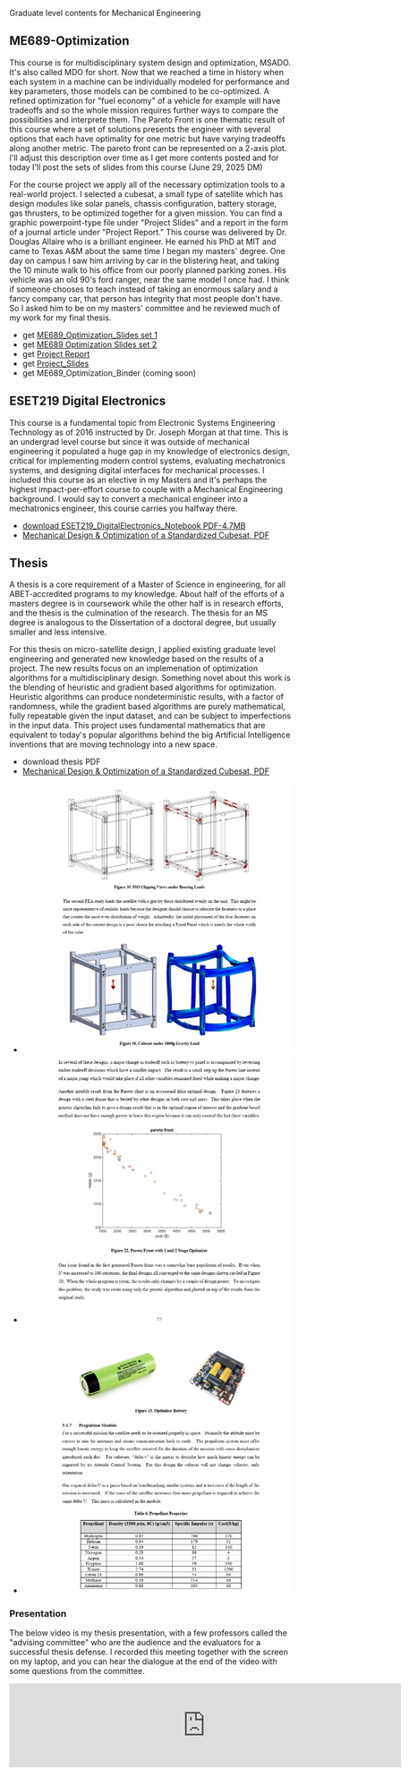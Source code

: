 Graduate level contents for Mechanical Engineering

## ME689-Optimization

This course is for multidisciplinary system design and optimization, MSADO.  It's also called MDO for short.  Now that we reached a time in history when each system in a machine can be individually modeled for performance and key parameters, those models can be combined to be co-optimized.  A refined optimization for "fuel economy" of a vehicle for example will have tradeoffs and so the whole mission requires further ways to compare the possibilities and interprete them.  The Pareto Front is one thematic result of this course where a set of solutions presents the engineer with several options that each have optimality for one metric but have varying tradeoffs along another metric.  The pareto front can be represented on a 2-axis plot.   I'll adjust this description over time as I get more contents posted and for today I'll post the sets of slides from this course (June 29, 2025 DM)

For the course project we apply all of the necessary optimization tools to a real-world project.  I selected a cubesat, a small type of satellite which has design modules like solar panels, chassis configuration, battery storage, gas thrusters, to be optimized together for a given mission.  You can find a graphic powerpoint-type file under "Project Slides" and a report in the form of a journal article under "Project Report."  This course was delivered by Dr. Douglas Allaire who is a brilliant engineer.  He earned his PhD at MIT and came to Texas A&M about the same time I began my masters' degree.  One day on campus I saw him arriving by car in the blistering heat, and taking the 10 minute walk to his office from our poorly planned parking zones.  His vehicle was an old 90's ford ranger, near the same model I once had.  I think if someone chooses to teach instead of taking an enormous salary and a fancy company car, that person has integrity that most people don't have.  So I asked him to be on my masters' committee and he reviewed much of my work for my final thesis.

* get [ME689_Optimization_Slides set 1](https://raw.githubusercontent.com/dmalawey/openME/main/docs/ME689_Lectures_L1-9.pdf)
* get [ME689 Optimization Slides set 2](https://raw.githubusercontent.com/dmalawey/openME/main/docs/ME689_Lectures_L10-17.pdf)
* get [Project Report](https://raw.githubusercontent.com/dmalawey/openME/main/docs/ME689_ProjectReport.pdf)
* get [Project_Slides](https://raw.githubusercontent.com/dmalawey/openME/main/docs/ME689_ProjectSlides.pdf)
* get ME689_Optimization_Binder (coming soon)

## ESET219 Digital Electronics
This course is a fundamental topic from Electronic Systems Engineering Technology as of 2016 instructed by Dr. Joseph Morgan at that time.  This is an undergrad level course but since it was outside of mechanical engineering it populated a huge gap in my knowledge of electronics design, critical for implementing modern control systems, evaluating mechatronics systems, and designing digital interfaces for mechanical processes. I included this course as an elective in my Masters and it's perhaps the highest impact-per-effort course to couple with a Mechanical Engineering background.  I would say to convert a mechanical engineer into a mechatronics engineer, this course carries you halfway there.

* [download ESET219_DigitalElectronics_Notebook PDF-4.7MB](https://raw.githubusercontent.com/dmalawey/openME/main/docs/ESET219_DigitalElectronics_Binder.pdf)
* [Mechanical Design & Optimization of a Standardized Cubesat, PDF](https://raw.githubusercontent.com/dmalawey/openME/main/docs/thesis_malawey_2016.05.pdf)

## Thesis
A thesis is a core requirement of a Master of Science in engineering, for all ABET-accredited programs to my knowledge.  About half of the efforts of a masters degree is in coursework while the other half is in research efforts, and the thesis is the culmination of the research. The thesis for an MS degree is analogous to the Dissertation of a doctoral degree, but usually smaller and less intensive.

For this thesis on micro-satellite design, I applied existing graduate level engineering and generated new knowledge based on the results of a project.  The new results focus on an implemenation of optimization algorithms for a multidisciplinary design.  Something novel about this work is the blending of heuristic and gradient based algorithms for optimization.  Heuristic algorithms can produce nondeterministic results, with a factor of randomness, while the gradient based algorithms are purely mathematical, fully repeatable given the input dataset, and can be subject to imperfections in the input data.  This project uses fundamental mathematics that are equivalent to today's popular algorithms behind the big Artificial Intelligence inventions that are moving technology into a new space.

* download thesis PDF
* [Mechanical Design & Optimization of a Standardized Cubesat, PDF](https://raw.githubusercontent.com/dmalawey/openME/main/docs/thesis_malawey_2016.05.pdf)

- ![img_thesis1.jpg](img/img_thesis1.jpg)
- ![img_thesis2.jpg](img/img_thesis2.jpg)
- ![img_thesis3.jpg](img/img_thesis3.jpg)

### Presentation
The below video is my thesis presentation, with a few professors called the "advising committee" who are the audience and the evaluators for a successful thesis defense.  I recorded this meeting together with the screen on my laptop, and you can hear the dialogue at the end of the video with some questions from the committee.

<iframe width="700" src="https://www.youtube.com/embed/XbSdwpLa4j4?si=Zgwt0q-5nCF2nQpp" title="YouTube video player" frameborder="0" allow="accelerometer; autoplay; clipboard-write; encrypted-media; gyroscope; picture-in-picture; web-share" referrerpolicy="strict-origin-when-cross-origin" allowfullscreen></iframe>
